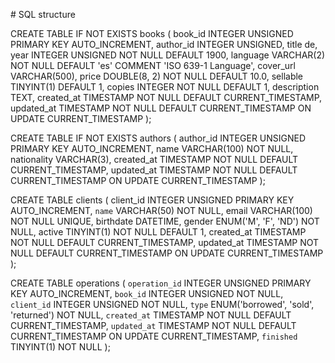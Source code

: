 # SQL structure

CREATE TABLE IF NOT EXISTS books (
    book_id INTEGER UNSIGNED PRIMARY KEY AUTO_INCREMENT,
    author_id INTEGER UNSIGNED,
    title de,
    year INTEGER UNSIGNED NOT NULL DEFAULT 1900,
    language VARCHAR(2) NOT NULL DEFAULT 'es' COMMENT 'ISO 639-1 Language',
    cover_url VARCHAR(500),
    price DOUBLE(8, 2) NOT NULL DEFAULT 10.0,
    sellable TINYINT(1) DEFAULT 1,
    copies INTEGER NOT NULL DEFAULT 1,
    description TEXT,
    created_at TIMESTAMP NOT NULL DEFAULT CURRENT_TIMESTAMP,
    updated_at TIMESTAMP NOT NULL DEFAULT CURRENT_TIMESTAMP ON UPDATE CURRENT_TIMESTAMP
);

CREATE TABLE IF NOT EXISTS authors (
    author_id INTEGER UNSIGNED PRIMARY KEY AUTO_INCREMENT,
    name VARCHAR(100) NOT NULL,
    nationality VARCHAR(3),
    created_at TIMESTAMP NOT NULL DEFAULT CURRENT_TIMESTAMP,
    updated_at TIMESTAMP NOT NULL DEFAULT CURRENT_TIMESTAMP ON UPDATE CURRENT_TIMESTAMP
);

CREATE TABLE clients (
    client_id INTEGER UNSIGNED PRIMARY KEY AUTO_INCREMENT,
    `name` VARCHAR(50) NOT NULL,
    email VARCHAR(100) NOT NULL UNIQUE,
    birthdate DATETIME,
    gender ENUM('M', 'F', 'ND') NOT NULL,
    active TINYINT(1) NOT NULL DEFAULT 1,
    created_at TIMESTAMP NOT NULL DEFAULT CURRENT_TIMESTAMP,
    updated_at TIMESTAMP NOT NULL DEFAULT CURRENT_TIMESTAMP ON UPDATE CURRENT_TIMESTAMP
);

CREATE TABLE operations (
    `operation_id` INTEGER UNSIGNED PRIMARY KEY AUTO_INCREMENT,
    `book_id` INTEGER UNSIGNED NOT NULL,
    `client_id` INTEGER UNSIGNED NOT NULL,
    `type` ENUM('borrowed', 'sold', 'returned') NOT NULL,
    `created_at` TIMESTAMP NOT NULL DEFAULT CURRENT_TIMESTAMP,
    `updated_at` TIMESTAMP NOT NULL DEFAULT CURRENT_TIMESTAMP ON UPDATE CURRENT_TIMESTAMP,
    `finished` TINYINT(1) NOT NULL
);